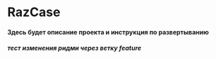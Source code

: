 # RazCase
#### Здесь будет описание проекта и инструкция по развертыванию


##### тест изменения ридми через ветку feature